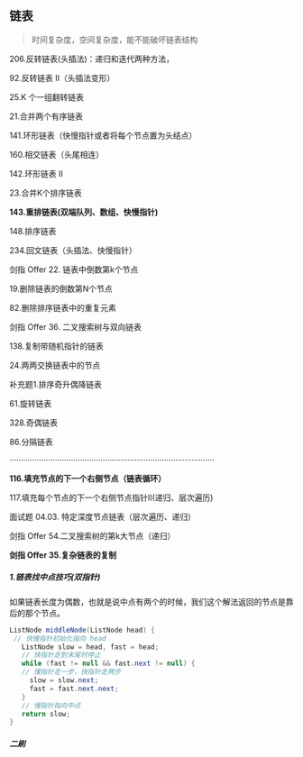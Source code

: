 ## 链表

> 时间复杂度，空间复杂度，能不能破坏链表结构

206.反转链表(头插法)：递归和迭代两种方法，

92.反转链表 II（头插法变形）

25.K 个一组翻转链表

21.合并两个有序链表

141.环形链表（快慢指针或者将每个节点置为头结点）

160.相交链表（头尾相连）



142.环形链表 II

23.合并K个排序链表

**143.重排链表(双端队列、数组、快慢指针)**

148.排序链表

234.回文链表（头插法、快慢指针）

剑指 Offer 22. 链表中倒数第k个节点

19.删除链表的倒数第N个节点

82.删除排序链表中的重复元素

剑指 Offer 36. 二叉搜索树与双向链表

138.复制带随机指针的链表

24.两两交换链表中的节点

补充题1.排序奇升偶降链表

61.旋转链表

328.奇偶链表

86.分隔链表

··························································································

**116.填充节点的下一个右侧节点（链表循环）**

117.填充每个节点的下一个右侧节点指针II(递归、层次遍历)

面试题 04.03. 特定深度节点链表（层次遍历、递归）

剑指 Offer 54.二叉搜索树的第k大节点（递归）

**剑指 Offer 35.复杂链表的复制**

##### 1.链表找中点技巧(双指针)

如果链表⻓度为偶数，也就是说中点有两个的时候，我们这个解法返回的节点是靠后的那个节点。

```java
ListNode middleNode(ListNode head) {
 // 快慢指针初始化指向 head
   ListNode slow = head, fast = head;
   // 快指针⾛到末尾时停⽌
   while (fast != null && fast.next != null) {
   // 慢指针⾛⼀步，快指针⾛两步
     slow = slow.next;
     fast = fast.next.next;
   }
   // 慢指针指向中点
   return slow;
}
```

##### 二刷

